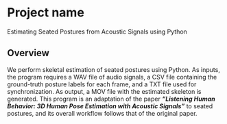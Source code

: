 # Project name
Estimating Seated Postures from Acoustic Signals using Python
## Overview
We perform skeletal estimation of seated postures using Python.
As inputs, the program requires a WAV file of audio signals, a CSV file containing the ground-truth posture labels for each frame, and a TXT file used for synchronization.
As output, a MOV file with the estimated skeleton is generated.
This program is an adaptation of the paper ***“Listening Human Behavior: 3D Human Pose Estimation with Acoustic Signals”*** to seated postures, and its overall workflow follows that of the original paper.
